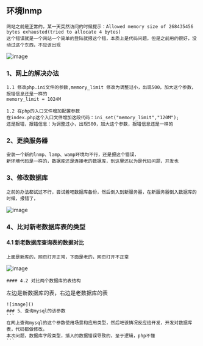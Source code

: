 ## 环境lnmp
```
网站之前是正常的，某一天突然访问的时候提示：Allowed memory size of 268435456 bytes exhausted(tried to allocate 4 bytes)
这个错误就是一个网站一个简单的登陆就报这个错，本质上是代码问题，但是之前用的很好，没动过这个东西，不应该出现
```
![image]()
### 1、网上的解决办法
```
1.1 修改php.ini文件的参数,memory_limit 修改为调整过小，出现500，加大这个参数，报错信息还是一样的
memory_limit = 1024M
```
```
1.2 在php的入口文件增加配置参数
在index.php这个入口文件增加这段代码：ini_set("memory_limit","120M");
还是报错，报错信息：为调整过小，出现500，加大这个参数，报错信息还是一样的
```
### 2、更换服务器
```
安装一个新的lnmp、lamp、wamp环境均不行，还是报这个错误，
新环境代码是一样的，数据库还是连接老的数据库，到这里还以为是代码问题，开发也
```
### 3、修改数据库
```
之前的办法都试过不行，尝试着吧数据库备份，然后倒入到新服务器，在新服务器倒入数据库的时候，报错了，
```
![image]()
### 4、比对新老数据库表的类型
#### 4.1 新老数据库查询表的数据对比
```
上面是新库的，网页打开正常，下面是老的，网页打开不正常
```
![image]()
```
#### 4.2 对比两个数据库的表结构
```
左边是新数据库的表，右边是老数据库的表
````
![image]()
### 5、查询mysql的该参数
```
在网上查询mysql的这个参数使用场景和应用类型，然后吧该情况反应给开发，开发对数据库表，代码都做修改。
本次问题，数据库字段类型，插入的数据错误导致的，至于逻辑，php不懂
```
